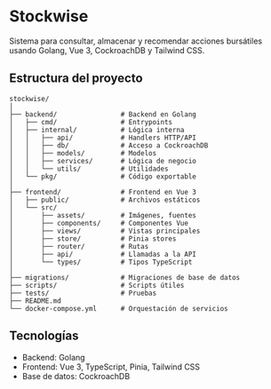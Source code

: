 # Stockwise

Sistema para consultar, almacenar y recomendar acciones bursátiles usando Golang, Vue 3, CockroachDB y Tailwind CSS.

## Estructura del proyecto

```
stockwise/
│
├── backend/                # Backend en Golang
│   ├── cmd/                # Entrypoints
│   ├── internal/           # Lógica interna
│   │   ├── api/            # Handlers HTTP/API
│   │   ├── db/             # Acceso a CockroachDB
│   │   ├── models/         # Modelos
│   │   ├── services/       # Lógica de negocio
│   │   └── utils/          # Utilidades
│   └── pkg/                # Código exportable
│
├── frontend/               # Frontend en Vue 3
│   ├── public/             # Archivos estáticos
│   └── src/
│       ├── assets/         # Imágenes, fuentes
│       ├── components/     # Componentes Vue
│       ├── views/          # Vistas principales
│       ├── store/          # Pinia stores
│       ├── router/         # Rutas
│       ├── api/            # Llamadas a la API
│       └── types/          # Tipos TypeScript
│
├── migrations/             # Migraciones de base de datos
├── scripts/                # Scripts útiles
├── tests/                  # Pruebas
├── README.md
└── docker-compose.yml      # Orquestación de servicios
```

## Tecnologías
- Backend: Golang
- Frontend: Vue 3, TypeScript, Pinia, Tailwind CSS
- Base de datos: CockroachDB 